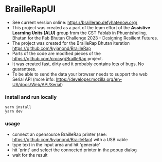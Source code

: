 # BrailleRapUI
- See current version online: https://braillerap.defyhatenow.org/
- This project was created as a part of the team effort of the **Assistive Learning Units (ALU)** group from the CST Fablab in Phuentsholing, Bhutan for the Fab Bhutan Challenge 2023 - Designing Resilient Futures. 
- The project was created for the BrailleRap Bhutan iteration https://github.com/kyjanond/BrailleRap
- Parts of the code are modified pieces of the https://github.com/crocsg/BrailleRap project.
- It was created fast, dirty and it probably contains lots of bugs. No guarantees.
- To be able to send the data your browser needs to support the web Serial API (more info: https://developer.mozilla.org/en-US/docs/Web/API/Serial)

### install and run locally
```
yarn install
yarn dev
```

### usage
- connect an opensource BrailleRap printer (see: https://github.com/kyjanond/BrailleRap) with a USB cable
- type text in the input area and hit 'generate'
- hit 'print' and select the connected printer in the popup dialog
- wait for the result

